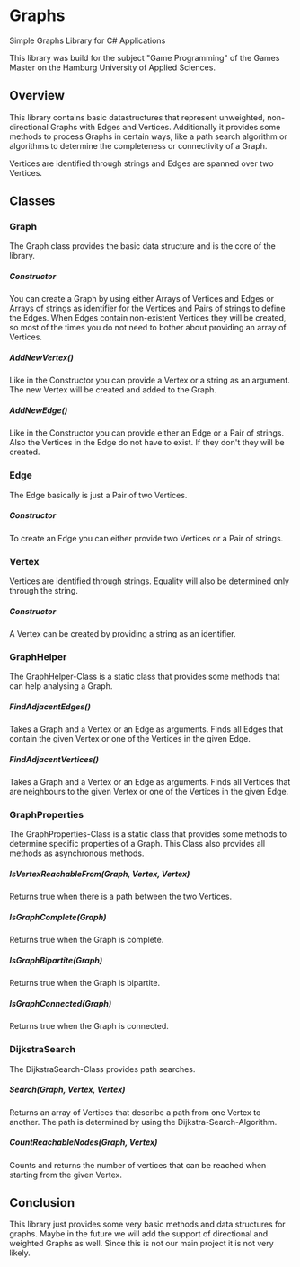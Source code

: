 Graphs
======

Simple Graphs Library for C# Applications

This library was build for the subject "Game Programming" of the Games Master on the Hamburg University of Applied Sciences.

<h2>Overview</h2>

This library contains basic datastructures that represent unweighted, non-directional Graphs with Edges and Vertices.
Additionally it provides some methods to process Graphs in certain ways, like a path search algorithm or algorithms
to determine the completeness or connectivity of a Graph.

Vertices are identified through strings and Edges are spanned over two Vertices.

<h2>Classes</h2>

<h3>Graph</h3>

The Graph class provides the basic data structure and is the core of the library.

<h5>Constructor</h5>
You can create a Graph by using either Arrays of Vertices and Edges or Arrays of strings as identifier for the Vertices and Pairs of strings to define the Edges. 
When Edges contain non-existent Vertices they will be created, so most of the times you do not need to bother about providing an array of Vertices.

<h5>AddNewVertex()</h5>
Like in the Constructor you can provide a Vertex or a string as an argument. The new Vertex will be created and added to the Graph.

<h5>AddNewEdge()</h5>
Like in the Constructor you can provide either an Edge or a Pair of strings. Also the Vertices in the Edge do not have to exist. If they don't they will be created.

<h3>Edge</h3>
The Edge basically is just a Pair of two Vertices.

<h5>Constructor</h5>
To create an Edge you can either provide two Vertices or a Pair of strings.

<h3>Vertex</h3>
Vertices are identified through strings. Equality will also be determined only through the string.

<h5>Constructor</h5>
A Vertex can be created by providing a string as an identifier.

<h3>GraphHelper</h3>
The GraphHelper-Class is a static class that provides some methods that can help analysing a Graph.

<h5>FindAdjacentEdges()</h5>
Takes a Graph and a Vertex or an Edge as arguments.
Finds all Edges that contain the given Vertex or one of the Vertices in the given Edge.

<h5>FindAdjacentVertices()</h5>
Takes a Graph and a Vertex or an Edge as arguments.
Finds all Vertices that are neighbours to the given Vertex or one of the Vertices in the given Edge.

<h3>GraphProperties</h3>
The GraphProperties-Class is a static class that provides some methods to determine specific properties of a Graph. 
This Class also provides all methods as asynchronous methods.

<h5>IsVertexReachableFrom(Graph, Vertex, Vertex)</h5>
Returns true when there is a path between the two Vertices.

<h5>IsGraphComplete(Graph)</h5>
Returns true when the Graph is complete.

<h5>IsGraphBipartite(Graph)</h5>
Returns true when the Graph is bipartite.

<h5>IsGraphConnected(Graph)</h5>
Returns true when the Graph is connected.

<h3>DijkstraSearch</h3>
The DijkstraSearch-Class provides path searches.

<h5>Search(Graph, Vertex, Vertex)</h5>
Returns an array of Vertices that describe a path from one Vertex to another. The path is determined by using the Dijkstra-Search-Algorithm.

<h5>CountReachableNodes(Graph, Vertex)</h5>
Counts and returns the number of vertices that can be reached when starting from the given Vertex.

<h2>Conclusion</h2>
This library just provides some very basic methods and data structures for graphs. Maybe in the future we will add the support of directional and weighted Graphs as well. Since this is not our main project it is not very likely.
